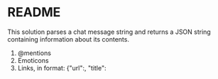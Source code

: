 # README #

This solution parses a chat message string and returns a JSON string containing information about its contents.

1. @mentions
2. Emoticons
3. Links, in format: {"url":<urlString>, "title": <title>}, where "title" for domain twitter.com is in format: "<userHandle> / <tweet text>" and for all other domains is the HTML document title.

* Version 1.0

### How do I get set up? ###

* pod install
